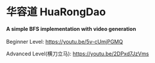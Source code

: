 # 华容道 HuaRongDao
#### A simple BFS implementation with video generation
Beginner Level: https://youtu.be/5v-cUmjPGMQ

Advanced Level(横刀立马): https://youtu.be/2DPxd7JzVms
